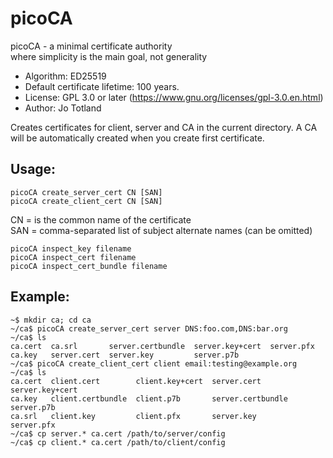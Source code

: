 # picoCA

picoCA - a minimal certificate authority\
where simplicity is the main goal, not generality

 * Algorithm: ED25519
 * Default certificate lifetime: 100 years.
 * License: GPL 3.0 or later (https://www.gnu.org/licenses/gpl-3.0.en.html)
 * Author: Jo Totland

Creates certificates for client, server and CA in the current directory.
A CA will be automatically created when you create first certificate.

## Usage:
```
picoCA create_server_cert CN [SAN]
picoCA create_client_cert CN [SAN]
```
CN = is the common name of the certificate\
SAN = comma-separated list of subject alternate names (can be omitted)
```
picoCA inspect_key filename
picoCA inspect_cert filename
picoCA inspect_cert_bundle filename
```

## Example:

```console
~$ mkdir ca; cd ca
~/ca$ picoCA create_server_cert server DNS:foo.com,DNS:bar.org
~/ca$ ls
ca.cert  ca.srl       server.certbundle  server.key+cert  server.pfx
ca.key   server.cert  server.key         server.p7b
~/ca$ picoCA create_client_cert client email:testing@example.org
~/ca$ ls
ca.cert  client.cert        client.key+cert  server.cert        server.key+cert
ca.key   client.certbundle  client.p7b       server.certbundle  server.p7b
ca.srl   client.key         client.pfx       server.key         server.pfx
~/ca$ cp server.* ca.cert /path/to/server/config
~/ca$ cp client.* ca.cert /path/to/client/config
```
